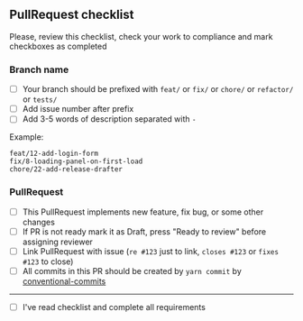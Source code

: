 
## PullRequest checklist

Please, review this checklist, check your work to compliance and mark checkboxes as completed

### Branch name

- [ ] Your branch should be prefixed with `feat/` or `fix/` or `chore/` or `refactor/` or `tests/`
- [ ] Add issue number after prefix
- [ ] Add 3-5 words of description separated with `-`

Example:

```
feat/12-add-login-form
fix/8-loading-panel-on-first-load
chore/22-add-release-drafter
```

### PullRequest

- [ ] This PullRequest implements new feature, fix bug, or some other changes
- [ ] If PR is not ready mark it as Draft, press "Ready to review" before assigning reviewer
- [ ] Link PullRequest with issue (`re #123` just to link, `closes #123` or `fixes #123` to close)
- [ ] All commits in this PR should be created by `yarn commit` by [conventional-commits](https://www.conventionalcommits.org/en/v1.0.0/)

---

- [ ] I've read checklist and complete all requirements
